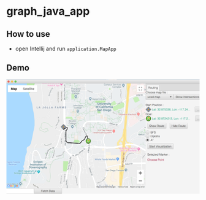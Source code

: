 # graph_java_app

## How to use
- open Intellij and run `application.MapApp`

## Demo 
![A* search](./demo/A_star.png)
